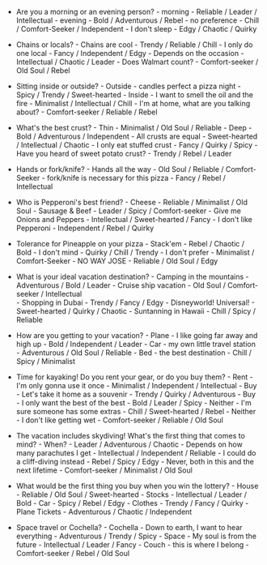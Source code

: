 - Are you a morning or an evening person?
        - morning - Reliable / Leader / Intellectual
        - evening - Bold / Adventurous / Rebel
        - no preference - Chill / Comfort-Seeker / Independent
        - I don't sleep - Edgy / Chaotic / Quirky

- Chains or locals?
        - Chains are cool - Trendy / Reliable / Chill
        - I only do one local - Fancy / Independent / Edgy
        - Depends on the occasion - Intellectual / Chaotic / Leader
        - Does Walmart count? - Comfort-seeker / Old Soul / Rebel
     
- Sitting inside or outside?
        - Outside - candles perfect a pizza night - Spicy / Trendy / Sweet-hearted
        - Inside - I want to smell the oil and the fire - Minimalist / Intellectual / Chill 
        - I'm at home, what are you talking about? - Comfort-seeker / Reliable / Rebel

- What's the best crust?
        - Thin - Minimalist / Old Soul / Reliable
        - Deep - Bold / Adventurous / Independent
        - All crusts are equal - Sweet-hearted / Intellectual / Chaotic
        - I only eat stuffed crust - Fancy / Quirky / Spicy
        - Have you heard of sweet potato crust? - Trendy / Rebel / Leader

- Hands or fork/knife?
        - Hands all the way - Old Soul / Reliable / Comfort-Seeker
        - fork/knife is necessary for this pizza - Fancy / Rebel / Intellectual

- Who is Pepperoni's best friend?
        - Cheese - Reliable / Minimalist / Old Soul 
        - Sausage & Beef - Leader / Spicy / Comfort-seeker
        - Give me Onions and Peppers - Intellectual / Sweet-hearted / Fancy
        - I don't like Pepperoni - Independent / Rebel / Quirky

- Tolerance for Pineapple on your pizza
        - Stack'em - Rebel / Chaotic / Bold
        - I don't mind - Quirky / Chill / Trendy
        - I don't prefer - Minimalist / Comfort-Seeker
        - NO WAY JOSE - Reliable / Old Soul / Edgy

- What is your ideal vacation destination?
        - Camping in the mountains - Adventurous / Bold / Leader 
        - Cruise ship vacation - Old Soul / Comfort-seeker / Intellectual  
        - Shopping in Dubai - Trendy / Fancy / Edgy
        - Disneyworld! Universal! - Sweet-hearted / Quirky / Chaotic
        - Suntanning in Hawaii - Chill / Spicy / Reliable

- How are you getting to your vacation? 
        - Plane - I like going far away and high up - Bold / Independent / Leader
        - Car - my own little travel station - Adventurous / Old Soul / Reliable
        - Bed - the best destination - Chill / Spicy / Minimalist

- Time for kayaking! Do you rent your gear, or do you buy them?
        - Rent - I'm only gonna use it once - Minimalist / Independent / Intellectual
        - Buy - Let's take it home as a souvenir - Trendy / Quirky / Adventurous
        - Buy - I only want the best of the best - Bold / Leader / Spicy
        - Neither - I'm sure someone has some extras - Chill / Sweet-hearted / Rebel
        - Neither - I don't like getting wet - Comfort-seeker / Reliable / Old Soul

- The vacation includes skydiving! What's the first thing that comes to mind?
        - When? - Leader / Adventurous / Chaotic
        - Depends on how many parachutes I get - Intellectual / Independent / Reliable
        - I could do a cliff-diving instead - Rebel / Spicy / Edgy
        - Never, both in this and the next lifetime - Comfort-seeker / Minimalist / Old Soul

- What would be the first thing you buy when you win the lottery?
        - House - Reliable / Old Soul / Sweet-hearted
        - Stocks - Intellectual / Leader / Bold
        - Car - Spicy / Rebel / Edgy
        - Clothes - Trendy / Fancy / Quirky
        - Plane Tickets - Adventurous / Chaotic / Independent

- Space travel or Cochella?
        - Cochella - Down to earth, I want to hear everything - Adventurous / Trendy / Spicy
        - Space - My soul is from the future - Intellectual / Leader / Fancy
        - Couch - this is where I belong - Comfort-seeker / Rebel / Old Soul